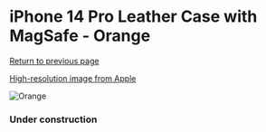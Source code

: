 # iPhone 14 Pro Leather Case with MagSafe - Orange

[Return to previous page](/iphone_14)

[High-resolution image from Apple](https://store.storeimages.cdn-apple.com/8756/as-images.apple.com/is/MPPL3?wid=4500&hei=4500&fmt=png)

<div style="width: 384px"><img src="/everyphone/MPPL3.png" alt="Orange"></div>

### Under construction
